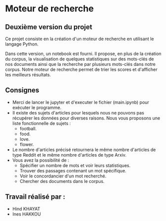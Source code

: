 # **Moteur de recherche**

## Deuxième version du projet

Ce projet consiste en la création d'un moteur de recherche en utilisant le langage Python.

Dans cette version, un notebook est fourni. Il propose, en plus de la création du corpus, la visualisation de quelques statistiques sur des mots-clés de nos documents ainsi que la recherche par plusieurs mots-clés dans notre corpus. Notre moteur de recherche permet de trier les scores et d'afficher les meilleurs résultats.

## Consignes

- Merci de lancer le jupyter et d'executer le fichier (main.ipynb) pour exécuter le programme.
- Il existe des sujets d'articles pour lesquels nous ne pouvons pas récupérer les données pour diverses raisons. Nous vous proposons une liste fonctionnelle de sujets :
    - football.
    - food.
    - love.
    - flower.
- Le nombre d'articles précisé retournera le même nombre d'articles de type Reddit et le même nombre d'articles de type Arxiv.
- Vous avez la possibilité de :
    - Spécifier un nombre de mots et voir leurs statistiques.
    - Trouver des passages contenant un mot spécifique.
    - Voir le concordancier d'un mot recherché.
    - Chercher des documents dans le corpus.




## Travail réalisé par :

- Hind KHAYAT
- Ines HAKKOU
